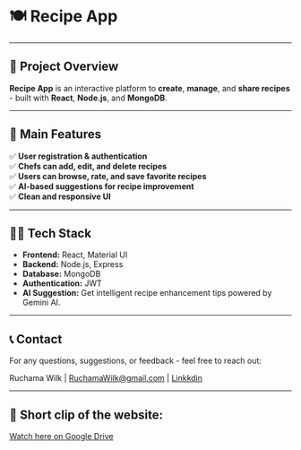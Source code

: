 # 🍽️ **Recipe App**

---

## 📌 **Project Overview**

**Recipe App** is an interactive platform to **create**, **manage**, and **share recipes** - built with **React**, **Node.js**, and **MongoDB**.

---

## 🚀 **Main Features**

✅ **User registration & authentication**  
✅ **Chefs can add, edit, and delete recipes**  
✅ **Users can browse, rate, and save favorite recipes**  
✅ **AI-based suggestions for recipe improvement**  
✅ **Clean and responsive UI**

---

## 🧑‍💻 **Tech Stack**

- **Frontend:** React, Material UI  
- **Backend:** Node.js, Express  
- **Database:** MongoDB  
- **Authentication:** JWT  
- **AI Suggestion:** Get intelligent recipe enhancement tips powered by Gemini AI.



---

## 📞 **Contact**
For any questions, suggestions, or feedback - feel free to reach out:

Ruchama Wilk | [RuchamaWilk@gmail.com](Ruchamawilk@gmail.com) | [Linkkdin](www.linkedin.com/in/ruchama-wilk)

---

## 🎥 **Short clip of the website:**  
[Watch here on Google Drive](https://drive.google.com/file/d/1qJEw4vMS4_FPNoIpatr8LrFKWLdpvdaR/view?usp=drive_link)

